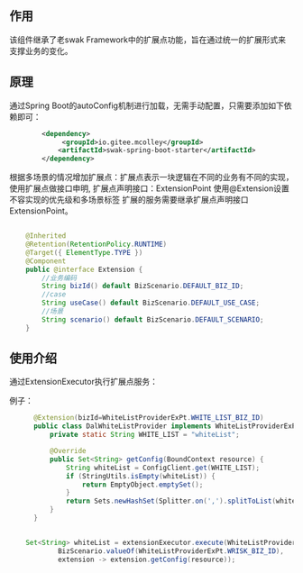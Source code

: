 ## 作用
该组件继承了老swak Framework中的扩展点功能，旨在通过统一的扩展形式来支撑业务的变化。

## 原理

通过Spring Boot的autoConfig机制进行加载，无需手动配置，只需要添加如下依赖即可：

```xml
        <dependency>
             <groupId>io.gitee.mcolley</groupId>
            <artifactId>swak-spring-boot-starter</artifactId>
        </dependency>
```

根据多场景的情况增加扩展点：扩展点表示一块逻辑在不同的业务有不同的实现，使用扩展点做接口申明,
扩展点声明接口：ExtensionPoint 使用@Extension设置不容实现的优先级和多场景标签 扩展的服务需要继承扩展点声明接口ExtensionPoint。


```java

	@Inherited
    @Retention(RetentionPolicy.RUNTIME)
    @Target({ ElementType.TYPE })
    @Component
    public @interface Extension {
        //业务编码
        String bizId() default BizScenario.DEFAULT_BIZ_ID;
        //case
        String useCase() default BizScenario.DEFAULT_USE_CASE;
        //场景
        String scenario() default BizScenario.DEFAULT_SCENARIO;
    }
 ```
 
## 使用介绍

通过ExtensionExecutor执行扩展点服务：

例子：

```java
      @Extension(bizId=WhiteListProviderExPt.WHITE_LIST_BIZ_ID)
      public class DalWhiteListProvider implements WhiteListProviderExPt {
          private static String WHITE_LIST = "whiteList";

          @Override
          public Set<String> getConfig(BoundContext resource) {
              String whiteList = ConfigClient.get(WHITE_LIST);
              if (StringUtils.isEmpty(whiteList)) {
                  return EmptyObject.emptySet();
              }
              return Sets.newHashSet(Splitter.on(',').splitToList(whiteList));
          }
      }

	
	Set<String> whiteList = extensionExecutor.execute(WhiteListProviderExPt.class,
			BizScenario.valueOf(WhiteListProviderExPt.WRISK_BIZ_ID),
			extension -> extension.getConfig(resource));


 ```
